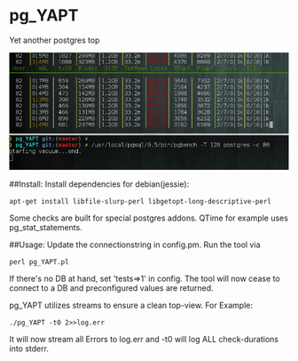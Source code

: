 # pg_YAPT
Yet another postgres top

![alt tag](https://github.com/zesoup/pg_YAPT/blob/master/preview.png)

##Install:
Install dependencies for debian(jessie):

    apt-get install libfile-slurp-perl libgetopt-long-descriptive-perl


Some checks are built for special postgres addons.
QTime for example uses pg_stat_statements.

##Usage:
Update the connectionstring in config.pm.
Run the tool via

    perl pg_YAPT.pl


If there's no DB at hand, set 'tests=>1' in config.
The tool will now cease to connect to a DB and preconfigured values are returned.

pg_YAPT utilizes streams to ensure a clean top-view. For Example:

    ./pg_YAPT -t0 2>>log.err

It will now stream all Errors to log.err and -t0 will log ALL check-durations into stderr.
